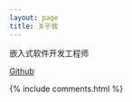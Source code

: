 ```yaml
---
layout: page
title: 关于我 
---
```


嵌入式软件开发工程师

[Github](https://github.com/shuoranly)








{% include comments.html %}


